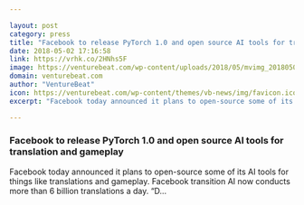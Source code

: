 ```yaml
---

layout: post
category: press
title: "Facebook to release PyTorch 1.0 and open source AI tools for translation and gameplay"
date: 2018-05-02 17:16:58
link: https://vrhk.co/2HNhs5F
image: https://venturebeat.com/wp-content/uploads/2018/05/mvimg_20180501_140123.jpg?fit=4032%2C3024&strip=all
domain: venturebeat.com
author: "VentureBeat"
icon: https://venturebeat.com/wp-content/themes/vb-news/img/favicon.ico
excerpt: "Facebook today announced it plans to open-source some of its AI tools for things like translations and gameplay. Facebook transition AI now conducts more than 6 billion translations a day. “D…"

---
```


### Facebook to release PyTorch 1.0 and open source AI tools for translation and gameplay

Facebook today announced it plans to open-source some of its AI tools for things like translations and gameplay. Facebook transition AI now conducts more than 6 billion translations a day. “D…